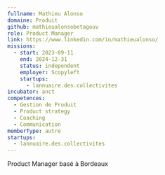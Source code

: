 ```yaml
---
fullname: Mathieu Alonso
domaine: Produit
github: mathieualonsobetagouv
role: Product Manager
link: https://www.linkedin.com/in/mathieualonso/
missions:
  - start: 2023-09-11
    end: 2024-12-31
    status: independent
    employer: Scopyleft
    startups:
      - lannuaire.des.collectivites
incubator: anct
competences:
  - Gestion de Produit
  - Product strategy
  - Coaching
  - Communication
memberType: autre
startups:
  - lannuaire.des.collectivites
---
```

Product Manager basé à Bordeaux
